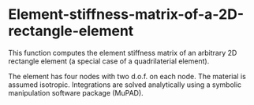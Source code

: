 # Element-stiffness-matrix-of-a-2D-rectangle-element

This function computes the element stiffness matrix of an arbitrary 2D rectangle element (a special case of a quadrilaterial element). 

The element has four nodes with two d.o.f. on each node. The material is assumed isotropic. Integrations are solved analytically using a symbolic manipulation software package (MuPAD).
